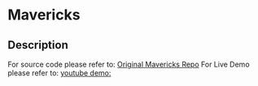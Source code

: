 # Mavericks

## Description 
For source code please refer to: [Original Mavericks Repo](https://github.com/nitesh-20-2003/Mavericks_gui)
For Live Demo please refer to: [youtube demo:](https://www.youtube.com/watch?v=l_CLHfjUHV0)